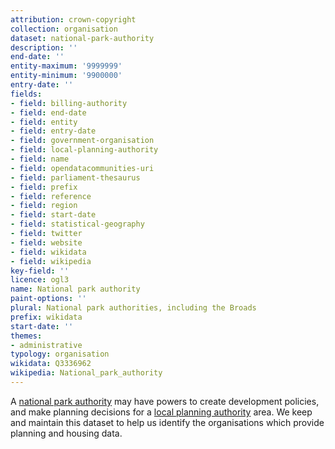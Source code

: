 ```yaml
---
attribution: crown-copyright
collection: organisation
dataset: national-park-authority
description: ''
end-date: ''
entity-maximum: '9999999'
entity-minimum: '9900000'
entry-date: ''
fields:
- field: billing-authority
- field: end-date
- field: entity
- field: entry-date
- field: government-organisation
- field: local-planning-authority
- field: name
- field: opendatacommunities-uri
- field: parliament-thesaurus
- field: prefix
- field: reference
- field: region
- field: start-date
- field: statistical-geography
- field: twitter
- field: website
- field: wikidata
- field: wikipedia
key-field: ''
licence: ogl3
name: National park authority
paint-options: ''
plural: National park authorities, including the Broads
prefix: wikidata
start-date: ''
themes:
- administrative
typology: organisation
wikidata: Q3336962
wikipedia: National_park_authority
---
```


A [national park authority](https://www.nationalparks.uk/parks/) may have powers to create development policies,
and make planning decisions for a [local planning authority](/dataset/local-planning-authority) area.
We keep and maintain this dataset to help us identify the organisations which provide planning and housing data.
